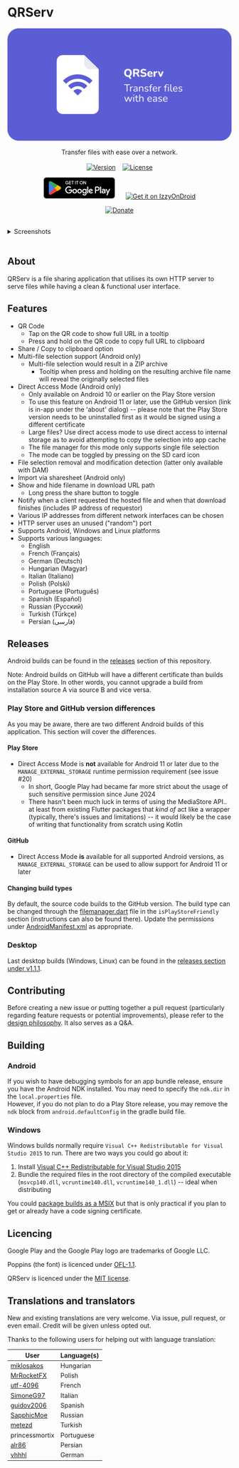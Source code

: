 # QRServ

![Banner with app icon, app name 'QRServ' followed by 'transfer files with ease'](docs/banner/banner.png)
<br>

<p align="center">
    Transfer files with ease over a network.
    <br>
    <br>
    <a href="../../releases/latest" title="Latest release"><img src="https://img.shields.io/github/v/release/uintdev/qrserv" alt="Version"></a>
    &nbsp;&nbsp;
    <a href="LICENSE" title="License"><img src="https://img.shields.io/github/license/uintdev/qrserv" alt="License"></a>
</p>
<p align="center">
    <a href="https://play.google.com/store/apps/details?id=dev.uint.qrserv"><img src="docs/badges/google_play.png" alt="Get it on Google Play" height="48dp"></a>
    &nbsp;&nbsp;&nbsp;&nbsp;
    <a href="https://apt.izzysoft.de/fdroid/index/apk/dev.uint.qrserv"><img src="https://gitlab.com/IzzyOnDroid/repo/-/raw/master/assets/IzzyOnDroidButtonGreyBorder_nofont.png" alt="Get it on IzzyOnDroid" height="48dp"></a>
</p>
<p align="center">
    <a href="https://ko-fi.com/uintdev" title="ko-fi"><img src="https://ko-fi.com/img/githubbutton_sm.svg" alt="Donate" height="48dp" width="300"></a>
</p>
<br>
<details>
    <summary>Screenshots</summary>
    <br>
    <p align="center">
        <img src="docs/screenshots/1.png" alt="Screenshot of app on the main screen" height="380">
        <img src="docs/screenshots/2.png" alt="Screenshot of app after selecting a file" height="380">
        <img src="docs/screenshots/3.png" alt="Screenshot of app after opening IP address list" height="380">
        <img src="docs/screenshots/4.png" alt="Screenshot of app when press and holding or hovering over file name -- tool tip is shown with full file name" height="380">
        <img src="docs/screenshots/5.png" alt="Screenshot of app when press and holding or hovering over file name -- tool tip is shown with original file names sizes of those included in the resulting file archive" height="380">
        <img src="docs/screenshots/6.png" alt="Screenshot of app showing that a 10 Gigabit file was selected -- this shows the ability to work with large files" height="380">
    </p>
</details>
<br>

## About

QRServ is a file sharing application that utilises its own HTTP server to serve files while having a clean & functional user interface.

## Features

-   QR Code
    -   Tap on the QR code to show full URL in a tooltip
    -   Press and hold on the QR code to copy full URL to clipboard
-   Share / Copy to clipboard option
-   Multi-file selection support (Android only)
    -   Multi-file selection would result in a ZIP archive
        -   Tooltip when press and holding on the resulting archive file name will reveal the originally selected files
-   Direct Access Mode (Android only)
    -   Only available on Android 10 or earlier on the Play Store version
    -   To use this feature on Android 11 or later, use the GitHub version (link is in-app under the 'about' dialog) -- please note that the Play Store version needs to be uninstalled first as it would be signed using a different certificate
    -   Large files? Use direct access mode to use direct access to internal storage as to avoid attempting to copy the selection into app cache
    -   The file manager for this mode only supports single file selection
    -   The mode can be toggled by pressing on the SD card icon
-   File selection removal and modification detection (latter only available with DAM)
-   Import via sharesheet (Android only)
-   Show and hide filename in download URL path
    -   Long press the share button to toggle
-   Notify when a client requested the hosted file and when that download finishes (includes IP address of requestor)
-   Various IP addresses from different network interfaces can be chosen
-   HTTP server uses an unused ("random") port
-   Supports Android, Windows and Linux platforms
-   Supports various languages:
    -   English
    -   French (Français)
    -   German (Deutsch)
    -   Hungarian (Magyar)
    -   Italian (Italiano)
    -   Polish (Polski)
    -   Portuguese (Português)
    -   Spanish (Español)
    -   Russian (Русский)
    -   Turkish (Türkçe)
    -   Persian (فارسی)

## Releases

Android builds can be found in the [releases](../../releases) section of this repository.

Note: Android builds on GitHub will have a different certificate than builds on the Play Store. In other words, you cannot upgrade a build from installation source A via source B and vice versa.

### Play Store and GitHub version differences

As you may be aware, there are two different Android builds of this application. This section will cover the differences.

#### Play Store

-   Direct Access Mode is **not** available for Android 11 or later due to the `MANAGE_EXTERNAL_STORAGE` runtime permission requirement (see issue #20)
    -   In short, Google Play had became far more strict about the usage of such sensitive permission since June 2024
    -   There hasn't been much luck in terms of using the MediaStore API.. at least from existing Flutter packages that _kind of_ act like a wrapper (typically, there's issues and limitations) -- it would likely be the case of writing that functionality from scratch using Kotlin

#### GitHub

-   Direct Access Mode **is** available for all supported Android versions, as `MANAGE_EXTERNAL_STORAGE` can be used to allow support for Android 11 or later

#### Changing build types

By default, the source code builds to the GitHub version. The build type can be changed through the [filemanager.dart](lib/filemanager.dart) file in the `isPlayStoreFriendly` section (instructions can also be found there). Update the permissions under [AndroidManifest.xml](android/app/src/main/AndroidManifest.xml) as appropriate.

### Desktop

Last desktop builds (Windows, Linux) can be found in the [releases section under v1.1.1](../../releases/tag/v1.1.1).

## Contributing

Before creating a new issue or putting together a pull request (particularly regarding feature requests or potential improvements), please refer to the [design philosophy](PHILOSOPHY.md). It also serves as a Q&A.

## Building

### Android

If you wish to have debugging symbols for an app bundle release, ensure you have the Android NDK installed. You may need to specify the `ndk.dir` in the `local.properties` file.
<br>
However, if you do not plan to do a Play Store release, you may remove the `ndk` block from `android.defaultConfig` in the gradle build file.

### Windows

Windows builds normally require `Visual C++ Redistributable for Visual Studio 2015` to run. There are two ways you could go about it:

1. Install [Visual C++ Redistributable for Visual Studio 2015](https://www.microsoft.com/en-us/download/details.aspx?id=48145)
2. Bundle the required files in the root directory of the compiled executable (`msvcp140.dll`, `vcruntime140.dll`, `vcruntime140_1.dll`) -- ideal when distributing

You could [package builds as a MSIX](https://pub.dev/packages/msix) but that is only practical if you plan to get or already have a code signing certificate.

## Licencing

Google Play and the Google Play logo are trademarks of Google LLC.

Poppins (the font) is licenced under [OFL-1.1](fonts/OFL.txt).

QRServ is licenced under the [MIT license](LICENSE).

## Translations and translators

New and existing translations are very welcome. Via issue, pull request, or even email. Credit will be given unless opted out.

Thanks to the following users for helping out with language translation:

| User                                         | Language(s) |
| -------------------------------------------- | ----------- |
| [miklosakos](https://github.com/miklosakos)  | Hungarian   |
| [MrRocketFX](https://twitter.com/MrRocketFX) | Polish      |
| [utf-4096](https://github.com/utf-4096)      | French      |
| [SimoneG97](https://github.com/SimoneG97)    | Italian     |
| [guidov2006](https://github.com/guidov2006)  | Spanish     |
| [SapphicMoe](https://github.com/SapphicMoe)  | Russian     |
| [metezd](https://github.com/metezd)          | Turkish     |
| princessmortix                               | Portuguese  |
| [alr86](https://github.com/alr86)            | Persian     |
| [vhhhl](https://github.com/vhhhl)            | German      |
